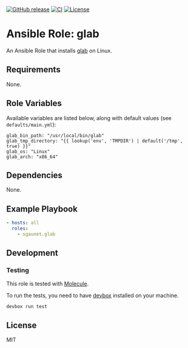 [![GitHub release](https://img.shields.io/github/release/sgaunet/ansible-role-glab.svg)](https://github.com/sgaunet/ansible-role-glab/releases/latest)
[![CI](https://github.com/sgaunet/ansible-role-glab/workflows/CI/badge.svg)](https://github.com/sgaunet/ansible-role-glab/actions?query=workflow%3ACI)
[![License](https://img.shields.io/github/license/sgaunet/ansible-role-glab.svg)](LICENSE)

# Ansible Role: glab

An Ansible Role that installs [glab](https://docs.gitlab.com/ee/editor_extensions/gitlab_cli/) on Linux.

## Requirements

None.

## Role Variables

Available variables are listed below, along with default values (see `defaults/main.yml`):

    glab_bin_path: "/usr/local/bin/glab"
    glab_tmp_directory: "{{ lookup('env', 'TMPDIR') | default('/tmp', true) }}"
    glab_os: "Linux"
    glab_arch: "x86_64"

## Dependencies

None.

## Example Playbook

```yaml
- hosts: all
  roles:
    - sgaunet.glab
```

## Development

### Testing

This role is tested with [Molecule](https://molecule.readthedocs.io/).

To run the tests, you need to have [devbox](https://www.jetify.com/devbox) installed on your machine.

```bash
devbox run test
```

## License

MIT
